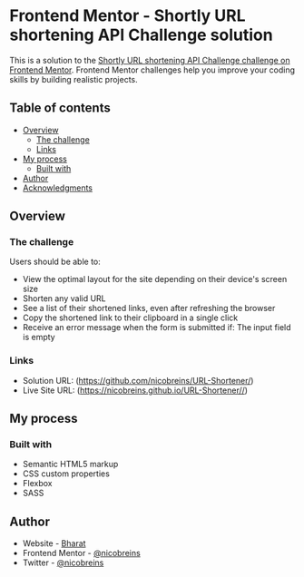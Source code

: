 # Frontend Mentor - Shortly URL shortening API Challenge solution

This is a solution to the [Shortly URL shortening API Challenge challenge on Frontend Mentor](https://www.frontendmentor.io/challenges/url-shortening-api-landing-page-2ce3ob-G). Frontend Mentor challenges help you improve your coding skills by building realistic projects. 

## Table of contents

- [Overview](#overview)
  - [The challenge](#the-challenge)
  - [Links](#links)
- [My process](#my-process)
  - [Built with](#built-with)
- [Author](#author)
- [Acknowledgments](#acknowledgments)

## Overview

### The challenge

Users should be able to:

- View the optimal layout for the site depending on their device's screen size
- Shorten any valid URL
- See a list of their shortened links, even after refreshing the browser
- Copy the shortened link to their clipboard in a single click
- Receive an error message when the form is submitted if: The input field is empty

### Links

- Solution URL: (https://github.com/nicobreins/URL-Shortener/)
- Live Site URL: (https://nicobreins.github.io/URL-Shortener//)

## My process

### Built with

- Semantic HTML5 markup
- CSS custom properties
- Flexbox
- SASS

## Author

- Website - [Bharat](https://nicobreins.wordpress.com/)
- Frontend Mentor - [@nicobreins](https://www.frontendmentor.io/profile/nicobreins)
- Twitter - [@nicobreins](https://twitter.com/nicobreins)